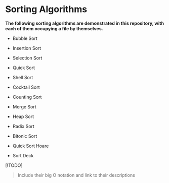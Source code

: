# Sorting Algorithms

**The following sorting algorithms are demonstrated in this repository, with each of them occupying a file by themselves.**<br>

+ Bubble Sort

+ Insertion Sort

+ Selection Sort

+ Quick Sort

+ Shell Sort

+ Cocktail Sort

+ Counting Sort

+ Merge Sort

+ Heap Sort

+ Radix Sort

+ Bitonic Sort

+ Quick Sort Hoare

+ Sort Deck

[!TODO]
> Include their big O notation and link to their descriptions
